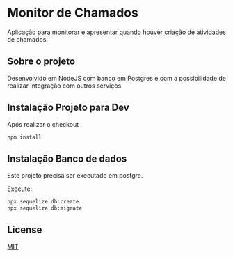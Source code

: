 # Monitor de Chamados

Aplicação para monitorar e apresentar quando houver criação de atividades de chamados.

## Sobre o projeto

Desenvolvido em NodeJS com banco em Postgres e com a possibilidade de realizar integração com outros serviços.

## Instalação Projeto para Dev

Após realizar o checkout

```bash
npm install
```

## Instalação Banco de dados

Este projeto precisa ser executado em postgre.

Execute:

```bash
npx sequelize db:create
npx sequelize db:migrate
```

## License
[MIT](https://choosealicense.com/licenses/mit/)
